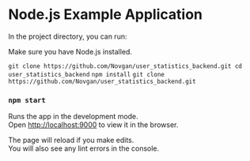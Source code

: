 # Node.js Example Application

In the project directory, you can run:

Make sure you have Node.js installed.

 `git clone https://github.com/Novgan/user_statistics_backend.git
  cd user_statistics_backend`
 `npm install`
 `git clone https://github.com/Novgan/user_statistics_backend.git`

### `npm start`

Runs the app in the development mode.<br />
Open [http://localhost:9000](http://localhost:3000) to view it in the browser.

The page will reload if you make edits.<br />
You will also see any lint errors in the console.

